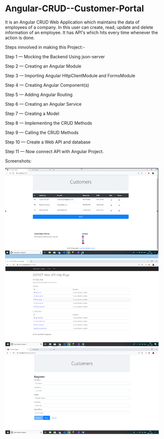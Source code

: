 # Angular-CRUD--Customer-Portal

It is an Angular CRUD Web Application which maintains the data of employees of a company.
In this user can create, read, update and delete information of an employee.
It has API's which hits every time whenever the action is done.

Steps innvolved in making this Project:-

Step 1 — Mocking the Backend Using json-server

Step 2 — Creating an Angular Module

Step 3 — Importing Angular HttpClientModule and FormsModule

Step 4 — Creating Angular Component(s)

Step 5 — Adding Angular Routing

Step 6 — Creating an Angular Service

Step 7 — Creating a Model

Step 8 — Implementing the CRUD Methods

Step 9 — Calling the CRUD Methods

Step 10 — Create a Web API and database

Step 11 — Now connect API with Angular Project.

Screenshots:

![](screenshots/home.PNG)
![](screenshots/api.PNG)
![](screenshots/form.PNG)
